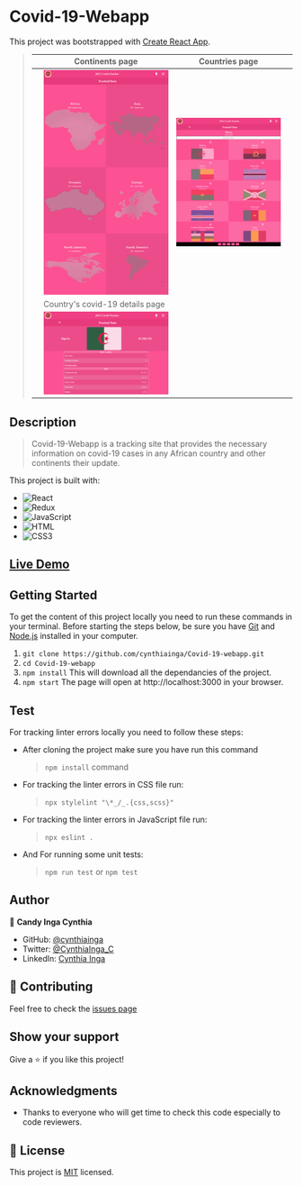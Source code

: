 # Covid-19-Webapp

This project was bootstrapped with [Create React App](https://github.com/facebook/create-react-app).

> |     | Continents page                           | Countries page                      |     |
> | --- | ----------------------------------- | ------------------------------------ | --- |
> |     | ![Screenshot1](./src/images/continents.png) | ![Screenshot2](./src/images/countries.png) |
> |     | Country's covid-19 details page                        |
> |     | ![Screenshot1](./src/images/country.png) |

## Description

> Covid-19-Webapp is a tracking site that provides the necessary information on covid-19 cases in any African country and other continents their update.

This project is built with:

- ![React](https://img.shields.io/badge/-React-1d1919?style=flat&logo=react)
- ![Redux](https://img.shields.io/badge/-Redux-1d1919?style=flat&logo=redux)
- ![JavaScript](https://img.shields.io/badge/-JavaScript-1d1919?style=flat&logo=javascript)
- ![HTML](https://img.shields.io/badge/-HTML-1d1919?style=flat&logo=html5)
- ![CSS3](https://img.shields.io/badge/-CSS3-000000?style=flat&logo=css3&logoColor=ffffff&labelColor=1572B6)

## [Live Demo](https://covid-19-appli.netlify.app/)

## Getting Started

To get the content of this project locally you need to run these commands in your terminal.
Before starting the steps below, be sure you have [Git](https://www.linode.com/docs/guides/how-to-install-git-on-linux-mac-and-windows/) and [Node.js](https://nodejs.dev/learn/how-to-install-nodejs) installed in your computer.

1. `git clone https://github.com/cynthiainga/Covid-19-webapp.git`
2. `cd Covid-19-webapp`
3. `npm install` 
  This will download all the dependancies of the project.
4. `npm start` 
  The page will open at http://localhost:3000 in your browser.


## Test

For tracking linter errors locally you need to follow these steps:

- After cloning the project make sure you have run this command

  > `npm install` command

- For tracking the linter errors in CSS file run:

  > `npx stylelint "\*_/_.{css,scss}"`

- For tracking the linter errors in JavaScript file run:

  > `npx eslint .`

- And For running some unit tests:

  > `npm run test` or `npm test`

## Author

👤 **Candy Inga Cynthia**

- GitHub: [@cynthiainga](https://github.com/cynthiainga)
- Twitter: [@CynthiaInga_C](https://twitter.com/CynthiaInga_C)
- LinkedIn: [Cynthia Inga](https://www.linkedin.com/in/cynthia-inga/)

## :handshake: Contributing

Feel free to check the [issues page](https://github.com/cynthiainga/Covid-19-webapp/issues)

## Show your support

Give a :star: if you like this project!

## Acknowledgments

- Thanks to everyone who will get time to check this code especially to code reviewers.

## 📝 License

This project is [MIT](./MIT.md) licensed.
